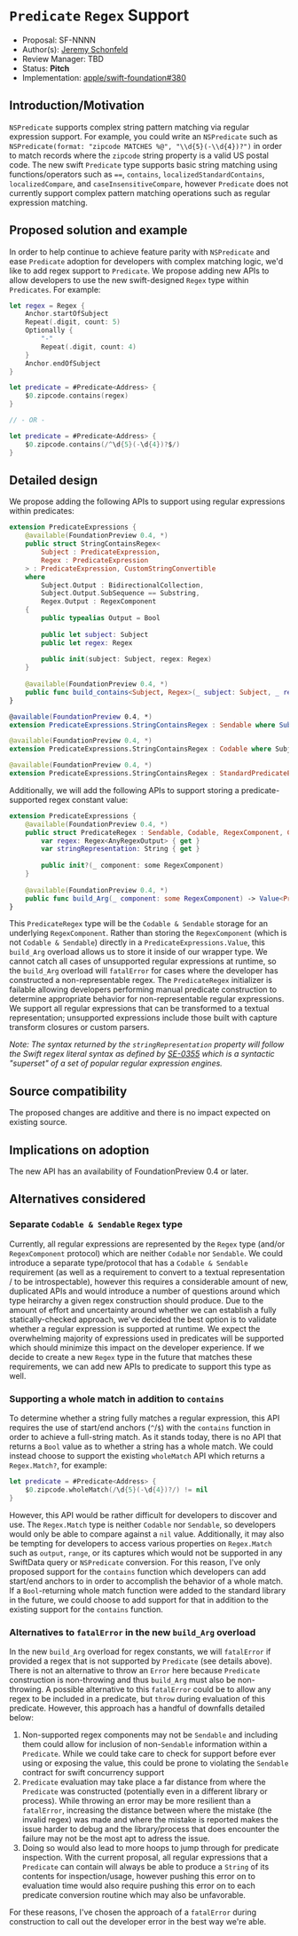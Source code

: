 # `Predicate` `Regex` Support

* Proposal: SF-NNNN
* Author(s): [Jeremy Schonfeld](https://github.com/jmschonfeld)
* Review Manager: TBD
* Status: **Pitch**
* Implementation: [apple/swift-foundation#380](https://github.com/apple/swift-foundation/pull/380)

## Introduction/Motivation

`NSPredicate` supports complex string pattern matching via regular expression support. For example, you could write an `NSPredicate` such as `NSPredicate(format: "zipcode MATCHES %@", "\\d{5}(-\\d{4})?")` in order to match records where the `zipcode` string property is a valid US postal code. The new swift `Predicate` type supports basic string matching using functions/operators such as `==`, `contains`, `localizedStandardContains`, `localizedCompare`, and `caseInsensitiveCompare`, however `Predicate` does not currently support complex pattern matching operations such as regular expression matching. 

## Proposed solution and example

In order to help continue to achieve feature parity with `NSPredicate` and ease `Predicate` adoption for developers with complex matching logic, we'd like to add regex support to `Predicate`. We propose adding new APIs to allow developers to use the new swift-designed `Regex` type within `Predicates`. For example:

```swift
let regex = Regex {
	Anchor.startOfSubject
	Repeat(.digit, count: 5)
	Optionally {
		"-"
		Repeat(.digit, count: 4)
	}
	Anchor.endOfSubject
}

let predicate = #Predicate<Address> {
	$0.zipcode.contains(regex)
}

// - OR -

let predicate = #Predicate<Address> {
	$0.zipcode.contains(/^\d{5}(-\d{4})?$/)
}
```

## Detailed design

We propose adding the following APIs to support using regular expressions within predicates:

```swift
extension PredicateExpressions {
	@available(FoundationPreview 0.4, *)
	public struct StringContainsRegex<
		Subject : PredicateExpression,
		Regex : PredicateExpression
	> : PredicateExpression, CustomStringConvertible
	where
		Subject.Output : BidirectionalCollection,
		Subject.Output.SubSequence == Substring,
		Regex.Output : RegexComponent
	{
		public typealias Output = Bool
		
		public let subject: Subject
		public let regex: Regex
		
		public init(subject: Subject, regex: Regex)
	}
	
	@available(FoundationPreview 0.4, *)
	public func build_contains<Subject, Regex>(_ subject: Subject, _ regex: Regex) -> StringContainsRegex<Subject, Regex>
}

@available(FoundationPreview 0.4, *)
extension PredicateExpressions.StringContainsRegex : Sendable where Subject : Sendable, Regex : Sendable {}

@available(FoundationPreview 0.4, *)
extension PredicateExpressions.StringContainsRegex : Codable where Subject : Codable, Regex : Codable {}

@available(FoundationPreview 0.4, *)
extension PredicateExpressions.StringContainsRegex : StandardPredicateExpression where Subject : StandardPredicateExpression, Regex : StandardPredicateExpression {}
```

Additionally, we will add the following APIs to support storing a predicate-supported regex constant value:

```swift
extension PredicateExpressions {
	@available(FoundationPreview 0.4, *)
	public struct PredicateRegex : Sendable, Codable, RegexComponent, CustomStringConvertible {
		var regex: Regex<AnyRegexOutput> { get }
		var stringRepresentation: String { get }
		
		public init?(_ component: some RegexComponent)
	}
	
	@available(FoundationPreview 0.4, *)
	public func build_Arg(_ component: some RegexComponent) -> Value<PredicateRegex>
}
```

This `PredicateRegex` type will be the `Codable & Sendable` storage for an underlying `RegexComponent`. Rather than storing the `RegexComponent` (which is not `Codable & Sendable`) directly in a `PredicateExpressions.Value`, this `build_Arg` overload allows us to store it inside of our wrapper type. We cannot catch all cases of unsupported regular expressions at runtime, so the `build_Arg` overload will `fatalError` for cases where the developer has constructed a non-representable regex. The `PredicateRegex` initializer is failable allowing developers performing manual predicate construction to determine appropriate behavior for non-representable regular expressions. We support all regular expressions that can be transformed to a textual representation; unsupported expressions include those built with capture transform closures or custom parsers.

_Note: The syntax returned by the `stringRepresentation` property will follow the Swift regex literal syntax as defined by [SE-0355](https://github.com/apple/swift-evolution/blob/main/proposals/0355-regex-syntax-run-time-construction.md#syntax) which is a syntactic "superset" of a set of popular regular expression engines._

## Source compatibility

The proposed changes are additive and there is no impact expected on existing source.

## Implications on adoption

The new API has an availability of FoundationPreview 0.4 or later.

## Alternatives considered

### Separate `Codable & Sendable` `Regex` type

Currently, all regular expressions are represented by the `Regex` type (and/or `RegexComponent` protocol) which are neither `Codable` nor `Sendable`. We could introduce a separate type/protocol that has a `Codable & Sendable` requirement (as well as a requirement to convert to a textual representation / to be introspectable), however this requires a considerable amount of new, duplicated APIs and would introduce a number of questions around which type heirarchy a given regex construction should produce. Due to the amount of effort and uncertainty around whether we can establish a fully statically-checked approach, we've decided the best option is to validate whether a regular expression is supported at runtime. We expect the overwhelming majority of expressions used in predicates will be supported which should minimize this impact on the developer experience. If we decide to create a new `Regex` type in the future that matches these requirements, we can add new APIs to predicate to support this type as well.

### Supporting a whole match in addition to `contains`

To determine whether a string fully matches a regular expression, this API requires the use of start/end anchors (`^`/`$`) with the `contains` function in order to achieve a full-string match. As it stands today, there is no API that returns a `Bool` value as to whether a string has a whole match. We could instead choose to support the existing `wholeMatch` API which returns a `Regex.Match?`, for example:

```swift
let predicate = #Predicate<Address> {
	$0.zipcode.wholeMatch(/\d{5}(-\d{4})?/) != nil
}
```

However, this API would be rather difficult for developers to discover and use. The `Regex.Match` type is neither `Codable` nor `Sendable`, so developers would only be able to compare against a `nil` value. Additionally, it may also be tempting for developers to access various properties on `Regex.Match` such as `output`, `range`, or its captures which would not be supported in any SwiftData query or `NSPredicate` conversion. For this reason, I've only proposed support for the `contains` function which developers can add start/end anchors to in order to accomplish the behavior of a whole match. If a `Bool`-returning whole match function were added to the standard library in the future, we could choose to add support for that in addition to the existing support for the `contains` function.

### Alternatives to `fatalError` in the new `build_Arg` overload

In the new `build_Arg` overload for regex constants, we will `fatalError` if provided a regex that is not supported by `Predicate` (see details above). There is not an alternative to throw an `Error` here because `Predicate` construction is non-throwing and thus `build_Arg` must also be non-throwing. A possible alternative to this `fatalError` could be to allow any regex to be included in a predicate, but `throw` during evaluation of this predicate. However, this approach has a handful of downfalls detailed below:

1. Non-supported regex components may not be `Sendable` and including them could allow for inclusion of non-`Sendable` information within a `Predicate`. While we could take care to check for support before ever using or exposing the value, this could be prone to violating the `Sendable` contract for swift concurrency support
2. `Predicate` evaluation may take place a far distance from where the `Predicate` was constructed (potentially even in a different library or process). While throwing an error may be more resilient than a `fatalError`, increasing the distance between where the mistake (the invalid regex) was made and where the mistake is reported makes the issue harder to debug and the library/process that does encounter the failure may not be the most apt to adress the issue.
3. Doing so would also lead to more hoops to jump through for predicate inspection. With the current proposal, all regular expressions that a `Predicate` can contain will always be able to produce a `String` of its contents for inspection/usage, however pushing this error on to evaluation time would also require pushing this error on to each predicate conversion routine which may also be unfavorable.

For these reasons, I've chosen the approach of a `fatalError` during construction to call out the developer error in the best way we're able.